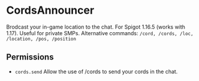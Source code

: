 # CordsAnnouncer
Brodcast your in-game location to the chat. For Spigot 1.16.5 (works with 1.17). Useful for private SMPs.
Alternative commands: `/cord, /cords, /loc, /location, /pos, /position`
## Permissions
  - `cords.send`
    Allow the use of /cords to send your cords in the chat.
